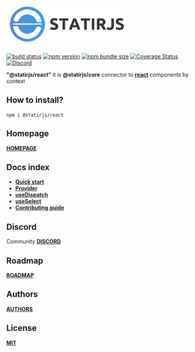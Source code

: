# <img src='https://raw.githubusercontent.com/statirjs/page/dev/assets/statirjs_text.png' height='100' alt='Statirjs Logo' aria-label='statirjs' />

[![build status](https://travis-ci.com/statirjs/react.svg?branch=dev)](https://travis-ci.com/github/statirjs/react)
[![npm version](https://img.shields.io/npm/v/@statirjs/react)](https://www.npmjs.com/package/@statirjs/react)
[![npm bundle size](https://badgen.net/bundlephobia/minzip/@statirjs/react?label=gzip)](https://bundlephobia.com/result?p=@statirjs/react)
[![Coverage Status](https://coveralls.io/repos/github/statirjs/react/badge.svg?branch=dev&service=github)](https://coveralls.io/github/statirjs/react?branch=dev&service=github)
[![Discord](https://img.shields.io/discord/713451221901508720?label=discord)](https://discord.gg/9kezggD)

**"@statirjs/react"** it is **@statirjs/core** connector to [**react**](https://reactjs.org/) components by context

## How to install?

```
npm i @statirjs/react
```

## Homepage

[**HOMEPAGE**](https://statirjs.github.io/page/#/content/react/home)

## Docs index

- [**Quick start**](https://statirjs.github.io/page/#/content/react/quick_start)
- [**Provider**](https://statirjs.github.io/page/#/content/react/provider)
- [**useDispatch**](https://statirjs.github.io/page/#/content/react/use_dispatch)
- [**useSelect**](https://statirjs.github.io/page/#/content/react/use_selector)
- [**Contributing guide**](https://statirjs.github.io/page/#/content/react/contributing_guide)

## Discord

Community [**DISCORD**](https://discord.gg/mypB55)

## Roadmap

[**ROADMAP**](https://github.com/statirjs/react/blob/dev/ROADMAP.md)

## Authors

[**AUTHORS**](https://github.com/statirjs/react/blob/dev/AUTHORS.md)

## License

[**MIT**](https://github.com/statirjs/react/blob/dev/LICENSE.md)
